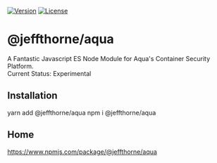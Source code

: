 
[![Version](https://badgen.net/npm/v/@jeffthorne/aqua)](https://badgen.net/npm/v/@jeffthorne/aqua)
[![License](https://badgen.net/npm/license/@jeffthorne/aqua)](https://badgen.net/npm/license/@jeffthorne/aqua)

@jeffthorne/aqua
====

A Fantastic Javascript ES Node Module for Aqua's Container Security Platform.<br/>
Current Status: Experimental

## Installation
yarn add @jeffthorne/aqua
npm i @jeffthorne/aqua

## Home
https://www.npmjs.com/package/@jeffthorne/aqua